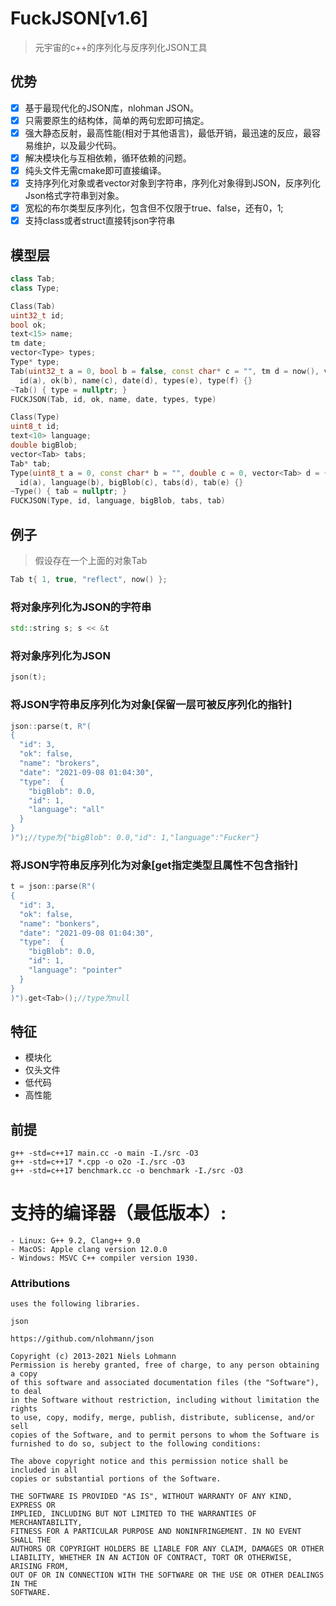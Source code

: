 ﻿# FuckJSON[v1.6]
> 元宇宙的c++的序列化与反序列化JSON工具

## 优势
- [x] 基于最现代化的JSON库，nlohman JSON。
- [x] 只需要原生的结构体，简单的两句宏即可搞定。
- [x] 强大静态反射，最高性能(相对于其他语言)，最低开销，最迅速的反应，最容易维护，以及最少代码。
- [x] 解决模块化与互相依赖，循环依赖的问题。
- [x] 纯头文件无需cmake即可直接编译。
- [x] 支持序列化对象或者vector对象到字符串，序列化对象得到JSON，反序列化Json格式字符串到对象。
- [x] 宽松的布尔类型反序列化，包含但不仅限于true、false，还有0，1;
- [x] 支持class或者struct直接转json字符串

## 模型层
```c++
class Tab;
class Type;

Class(Tab)
uint32_t id;
bool ok;
text<15> name;
tm date;
vector<Type> types;
Type* type;
Tab(uint32_t a = 0, bool b = false, const char* c = "", tm d = now(), vector<Type> e = {}, Type* f = nullptr) :
  id(a), ok(b), name(c), date(d), types(e), type(f) {}
~Tab() { type = nullptr; }
FUCKJSON(Tab, id, ok, name, date, types, type)

Class(Type)
uint8_t id;
text<10> language;
double bigBlob;
vector<Tab> tabs;
Tab* tab;
Type(uint8_t a = 0, const char* b = "", double c = 0, vector<Tab> d = {}, Tab* e = nullptr) :
  id(a), language(b), bigBlob(c), tabs(d), tab(e) {}
~Type() { tab = nullptr; }
FUCKJSON(Type, id, language, bigBlob, tabs, tab)
```

## 例子
> 假设存在一个上面的对象Tab
```c++
Tab t{ 1, true, "reflect", now() };
```

### 将对象序列化为JSON的字符串
```c++
std::string s; s << &t
```
### 将对象序列化为JSON
```c++
json(t);
```
### 将JSON字符串反序列化为对象[保留一层可被反序列化的指针]
```c++
json::parse(t, R"(
{
  "id": 3,
  "ok": false,
  "name": "brokers",
  "date": "2021-09-08 01:04:30",
  "type":  {
    "bigBlob": 0.0,
    "id": 1,
    "language": "all"
  }
}
)");//type为{"bigBlob": 0.0,"id": 1,"language":"Fucker"}
```

### 将JSON字符串反序列化为对象[get指定类型且属性不包含指针]
```c++
t = json::parse(R"(
{
  "id": 3,
  "ok": false,
  "name": "bonkers",
  "date": "2021-09-08 01:04:30",
  "type":  {
    "bigBlob": 0.0,
    "id": 1,
    "language": "pointer"
  }
}
)").get<Tab>();//type为null
```

## 特征
 - 模块化
 - 仅头文件
 - 低代码
 - 高性能

## 前提
```shell
g++ -std=c++17 main.cc -o main -I./src -O3
g++ -std=c++17 *.cpp -o o2o -I./src -O3
g++ -std=c++17 benchmark.cc -o benchmark -I./src -O3
```
# 支持的编译器（最低版本）:
    - Linux: G++ 9.2, Clang++ 9.0
    - MacOS: Apple clang version 12.0.0 
    - Windows: MSVC C++ compiler version 1930.

### Attributions
    uses the following libraries.

	json 

    https://github.com/nlohmann/json

    Copyright (c) 2013-2021 Niels Lohmann
    Permission is hereby granted, free of charge, to any person obtaining a copy
    of this software and associated documentation files (the "Software"), to deal
    in the Software without restriction, including without limitation the rights
    to use, copy, modify, merge, publish, distribute, sublicense, and/or sell
    copies of the Software, and to permit persons to whom the Software is
    furnished to do so, subject to the following conditions:

    The above copyright notice and this permission notice shall be included in all
    copies or substantial portions of the Software.

    THE SOFTWARE IS PROVIDED "AS IS", WITHOUT WARRANTY OF ANY KIND, EXPRESS OR
    IMPLIED, INCLUDING BUT NOT LIMITED TO THE WARRANTIES OF MERCHANTABILITY,
    FITNESS FOR A PARTICULAR PURPOSE AND NONINFRINGEMENT. IN NO EVENT SHALL THE
    AUTHORS OR COPYRIGHT HOLDERS BE LIABLE FOR ANY CLAIM, DAMAGES OR OTHER
    LIABILITY, WHETHER IN AN ACTION OF CONTRACT, TORT OR OTHERWISE, ARISING FROM,
    OUT OF OR IN CONNECTION WITH THE SOFTWARE OR THE USE OR OTHER DEALINGS IN THE
    SOFTWARE.
